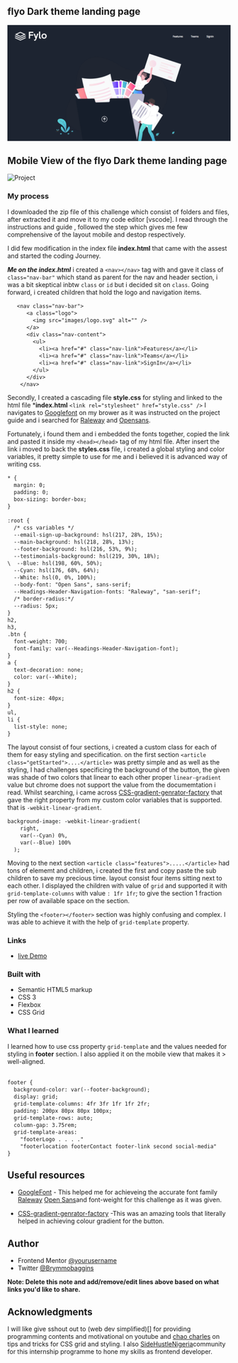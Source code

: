 ## flyo Dark theme landing page

![Project](img/../images/NavSectionScreenShot.png)

## Mobile View of the flyo Dark theme landing page

![Project]()

### My process
 
I downloaded the zip file of this challenge which consist of folders and files, after extracted it and move it to my code editor [vscode]. I read through the instructions and guide , followed the step which gives me few comprehensive of the layout mobile and destop respectively.

 I did few modification in the index file **index.html** that came with the assest and started the coding Journey.

***Me on the index.html***  i created a `<nav></nav>` tag with and gave it class of `class="nav-bar"` which stand as parent for the nav and header section, i was a bit skeptical inbtw `class` or `id`  but i decided sit on `class`. Going forward,  i created children that hold the logo and navigation items. 

```
   <nav class="nav-bar">
      <a class="logo">
        <img src="images/logo.svg" alt="" />
      </a>
      <div class="nav-content">
        <ul>
          <li><a href="#" class="nav-link">Features</a></li>
          <li><a href="#" class="nav-link">Teams</a></li>
          <li><a href="#" class="nav-link">SignIn</a></li>
        </ul>
      </div>
    </nav>
```

Secondly, I created a cascading file **style.css** for styling and linked to the html file ***index.html** `<link rel="stylesheet" href="style.css" />` I navigates to [Googlefont](https://www.googlefont.com) on my brower as it was instructed on the project guide and i searched for [Raleway](https://fonts.google.com/specimen/Raleway) and [Opensans](https://fonts.google.com/specimen/Open+Sans). 

Fortunately, i found them and i embedded the fonts together, copied the link and pasted it inside my `<head></head>` tag of my html file. After insert the link i moved to back the **styles.css** file, i created a global styling and color variables, it pretty simple to use for me and i believed it is advanced way of writing css.

```
* {
  margin: 0;
  padding: 0;
  box-sizing: border-box;
}

:root {
  /* css variables */
  --email-sign-up-background: hsl(217, 28%, 15%);
  --main-background: hsl(218, 28%, 13%);
  --footer-background: hsl(216, 53%, 9%);
  --testimonials-background: hsl(219, 30%, 18%);
\  --Blue: hsl(198, 60%, 50%);
  --Cyan: hsl(176, 68%, 64%);
  --White: hsl(0, 0%, 100%);
  --body-font: "Open Sans", sans-serif;
  --Headings-Header-Navigation-fonts: "Raleway", "san-serif";
  /* border-radius:*/
  --radius: 5px;
}
h2,
h3,
.btn {
  font-weight: 700;
  font-family: var(--Headings-Header-Navigation-font);
}
a {
  text-decoration: none;
  color: var(--White);
}
h2 {
  font-size: 40px;
}
ul,
li {
  list-style: none;
}
```

The layout consist of four sections, i created a custom class for each of them for easy styling and specification. on the first section `<article class="getStarted">....</article>` was pretty simple and as well as the styling, I had challenges specificing the background of the button, the given was shade of two colors that linear to each other proper `linear-gradient` value but chrome does not support the value from the documemtation i read. Whilst searching, i came across [CSS-gradient-genrator-factory](http://www.css3factory.com/linear-gradients/) that gave the right property from my custom color variables that is supported. that is  `-webkit-linear-gradient`. 

```
background-image: -webkit-linear-gradient(
    right,
    var(--Cyan) 0%,
    var(--Blue) 100%
  );
```

 Moving to the next section `<article class="features">.....</article>` had tons of elememt and children, i created the first and copy paste the sub children to save my precious time. layout consist four items sitting next to each other. I displayed the children with value of `grid` and supported it with `grid-template-columns` with value `: 1fr 1fr`; to give the section 1 fraction per row of available space on the section.

 Styling the `<footer></footer>` section was highly confusing and complex. I was able to achieve it with the help of `grid-template` property. 

### Links

- [live Demo](https://your-live-site-url.com)

### Built with

- Semantic HTML5 markup
- CSS 3
- Flexbox
- CSS Grid

### What I learned

 I learned how to use css property `grid-template` and the values needed for styling in **footer** section. I also applied it on the mobile view that makes it > well-aligned.


```

footer {
  background-color: var(--footer-background);
  display: grid;
  grid-template-columns: 4fr 3fr 1fr 1fr 2fr;
  padding: 200px 80px 80px 100px;
  grid-template-rows: auto;
  column-gap: 3.75rem;
  grid-template-areas:
    "footerLogo . . . ."
    "footerlocation footerContact footer-link second social-media"
}

```

## Useful resources

- [GoogleFont](https://www.googlefont.com) - This helped me for achieveing the accurate font family [Raleway](https://fonts.google.com/specimen/Raleway) [Open Sans](https://fonts.google.com/specimen/Open+Sans)and font-weight for this challenge as it was given.

- [CSS-gradient-genrator-factory](http://www.css3factory.com/linear-gradients/) -This was an amazing tools that literally helped in achieving colour gradient for the button.


## Author

- Frontend Mentor [@yourusername](https://www.frontendmentor.io/profile/Brymmobaggins)
- Twitter [@Brymmobaggins](https://www.twitter.com/Brymmobaggins)

**Note: Delete this note and add/remove/edit lines above based on what links you'd like to share.**

## Acknowledgments

I  will like give sshout out to (web dev simplified)[] for providing programming contents and motivational on youtube and [chao charles](https://twitter.com/ChaooCharles?lang=en) on tips and tricks for CSS grid and styling. I also [SideHustleNigeria](sidehustleNG.com)community for this internship programme to hone my skills as frontend developer.
